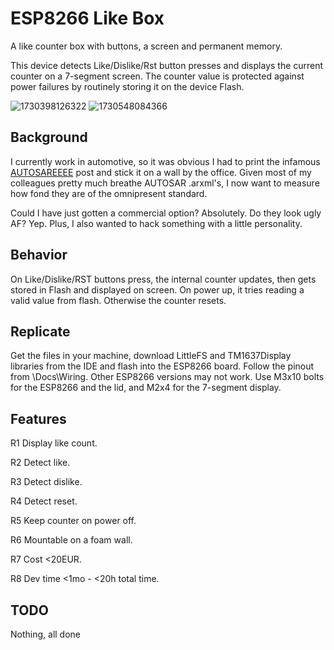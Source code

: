 # ESP8266 Like Box

A like counter box with buttons, a screen and permanent memory.

This device detects Like/Dislike/Rst button presses and displays the current counter on a 7-segment screen. The counter value is protected against power failures by routinely storing it on the device Flash.

![1730398126322](https://github.com/user-attachments/assets/f102efa9-b3e8-420e-80cb-10e587725714)
![1730548084366](https://github.com/user-attachments/assets/cd69c498-098e-4ac2-b436-41b7927aaee7)

## Background

I currently work in automotive, so it was obvious I had to print the infamous [AUTOSAREEEE](https://www.reddit.com/r/embedded/comments/leq366/comment/gmiq6d0/) post and stick it on a wall by the office. Given most of my colleagues pretty much breathe AUTOSAR .arxml's, I now want to measure how fond they are of the omnipresent standard.

Could I have just gotten a commercial option? Absolutely. Do they look ugly AF? Yep. Plus, I also wanted to hack something with a little personality.

## Behavior

On Like/Dislike/RST buttons press, the internal counter updates, then gets stored in Flash and displayed on screen.
On power up, it tries reading a valid value from flash. Otherwise the counter resets.

## Replicate

Get the files in your machine, download LittleFS and TM1637Display libraries from the IDE and flash into the ESP8266 board. Follow the pinout from \Docs\Wiring. Other ESP8266 versions may not work. Use M3x10 bolts for the ESP8266 and the lid, and M2x4 for the 7-segment display.

## Features

R1 Display like count.

R2 Detect like.

R3 Detect dislike.

R4 Detect reset.

R5 Keep counter on power off.

R6 Mountable on a foam wall.

R7 Cost <20EUR.

R8 Dev time <1mo - <20h total time.

## TODO

Nothing, all done
